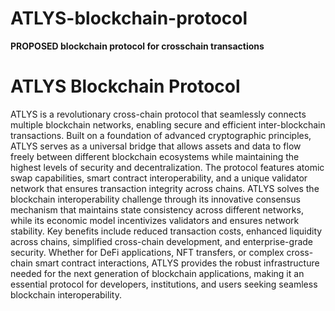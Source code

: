 # ATLYS-blockchain-protocol
**PROPOSED blockchain protocol for crosschain transactions**

# ATLYS Blockchain Protocol

ATLYS is a revolutionary cross-chain protocol that seamlessly connects multiple blockchain networks, enabling secure and efficient inter-blockchain transactions. Built on a foundation of advanced cryptographic principles, ATLYS serves as a universal bridge that allows assets and data to flow freely between different blockchain ecosystems while maintaining the highest levels of security and decentralization. The protocol features atomic swap capabilities, smart contract interoperability, and a unique validator network that ensures transaction integrity across chains. ATLYS solves the blockchain interoperability challenge through its innovative consensus mechanism that maintains state consistency across different networks, while its economic model incentivizes validators and ensures network stability. Key benefits include reduced transaction costs, enhanced liquidity across chains, simplified cross-chain development, and enterprise-grade security. Whether for DeFi applications, NFT transfers, or complex cross-chain smart contract interactions, ATLYS provides the robust infrastructure needed for the next generation of blockchain applications, making it an essential protocol for developers, institutions, and users seeking seamless blockchain interoperability.
